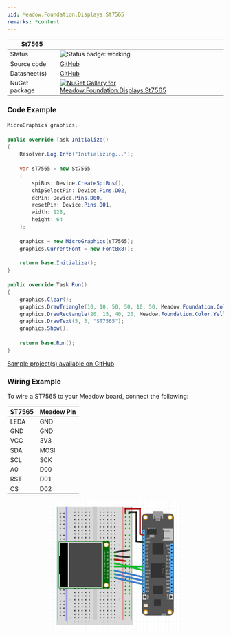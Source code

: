 ```yaml
---
uid: Meadow.Foundation.Displays.St7565
remarks: *content
---
```


| St7565 | |
|--------|--------|
| Status | <img src="https://img.shields.io/badge/Working-brightgreen" style="width: auto; height: -webkit-fill-available;" alt="Status badge: working" /> |
| Source code | [GitHub](https://github.com/WildernessLabs/Meadow.Foundation/tree/main/Source/Meadow.Foundation.Peripherals/Displays.St7565) |
| Datasheet(s) | [GitHub](https://github.com/WildernessLabs/Meadow.Foundation/tree/main/Source/Meadow.Foundation.Peripherals/Displays.St7565/Datasheet) |
| NuGet package | <a href="https://www.nuget.org/packages/Meadow.Foundation.Displays.St7565/" target="_blank"><img src="https://img.shields.io/nuget/v/Meadow.Foundation.Displays.St7565.svg?label=Meadow.Foundation.Displays.St7565" alt="NuGet Gallery for Meadow.Foundation.Displays.St7565" /></a> |

### Code Example

```csharp
MicroGraphics graphics;

public override Task Initialize()
{
    Resolver.Log.Info("Initializing...");

    var sT7565 = new St7565
    (
        spiBus: Device.CreateSpiBus(),
        chipSelectPin: Device.Pins.D02,
        dcPin: Device.Pins.D00,
        resetPin: Device.Pins.D01,
        width: 128,
        height: 64
    );

    graphics = new MicroGraphics(sT7565);
    graphics.CurrentFont = new Font8x8();

    return base.Initialize();
}

public override Task Run()
{
    graphics.Clear();
    graphics.DrawTriangle(10, 10, 50, 50, 10, 50, Meadow.Foundation.Color.Red);
    graphics.DrawRectangle(20, 15, 40, 20, Meadow.Foundation.Color.Yellow, true);
    graphics.DrawText(5, 5, "ST7565");
    graphics.Show();

    return base.Run();
}

```

[Sample project(s) available on GitHub](https://github.com/WildernessLabs/Meadow.Foundation/tree/main/Source/Meadow.Foundation.Peripherals/Displays.St7565/Samples/St7565_Sample)

### Wiring Example

 To wire a ST7565 to your Meadow board, connect the following:

| ST7565 | Meadow Pin |
|--------|------------|
| LEDA   | GND        |
| GND    | GND        |
| VCC    | 3V3        |
| SDA    | MOSI       |
| SCL    | SCK        |
| A0     | D00        |
| RST    | D01        |
| CS     | D02        |

<img src="../../API_Assets/Meadow.Foundation.Displays.St7565/St7565_Fritzing.png" 
    style="width: 60%; display: block; margin-left: auto; margin-right: auto;" />




